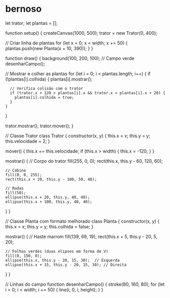 # bernoso
let trator;
let plantas = [];

function setup() {
  createCanvas(1000, 500);
  trator = new Trator(0, 400);

  // Criar linha de plantas
  for (let x = 0; x < width; x += 50) {
    plantas.push(new Planta(x + 10, 390));
  }
}

function draw() {
  background(100, 200, 100); // Campo verde
  desenharCampo();

  // Mostrar e colher as plantas
  for (let i = 0; i < plantas.length; i++) {
    if (!plantas[i].colhida) {
      plantas[i].mostrar();

      // Verifica colisão com o trator
      if (trator.x + 120 > plantas[i].x && trator.x < plantas[i].x + 20) {
        plantas[i].colhida = true;
      }
    }
  }

  trator.mostrar();
  trator.mover();
}

// Classe Trator
class Trator {
  constructor(x, y) {
    this.x = x;
    this.y = y;
    this.velocidade = 2;
  }

  mover() {
    this.x += this.velocidade;
    if (this.x > width) {
      this.x = -120;
    }
  }

  mostrar() {
    // Corpo do trator
    fill(255, 0, 0);
    rect(this.x, this.y - 60, 120, 60);

    // Cabine
    fill(0, 0, 255);
    rect(this.x + 20, this.y - 100, 50, 40);

    // Rodas
    fill(50);
    ellipse(this.x + 20, this.y, 40, 40);
    ellipse(this.x + 100, this.y, 40, 40);
  }
}

// Classe Planta com formato melhorado
class Planta {
  constructor(x, y) {
    this.x = x;
    this.y = y;
    this.colhida = false;
  }

  mostrar() {
    // Haste marrom
    fill(139, 69, 19);
    rect(this.x + 5, this.y - 20, 5, 20);

    // Folhas verdes (duas elipses em forma de V)
    fill(0, 150, 0);
    ellipse(this.x, this.y - 20, 15, 30);  // Esquerda
    ellipse(this.x + 15, this.y - 20, 15, 30); // Direita
  }
}

// Linhas do campo
function desenharCampo() {
  stroke(80, 160, 80);
  for (let i = 0; i < width; i += 50) {
    line(i, 0, i, height);
  }
}
